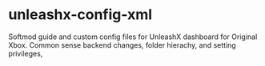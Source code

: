 # unleashx-config-xml
Softmod guide and custom config files for UnleashX dashboard for Original Xbox. Common sense backend changes, folder hierachy, and setting privileges,
